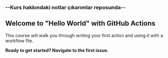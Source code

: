 ### --Kurs hakkındaki notlar çıkarımlar reposunda--

## Welcome to "Hello World" with GitHub Actions

This course will walk you through writing your first action and using it with a workflow file. 

**Ready to get started? Navigate to the first issue.**
